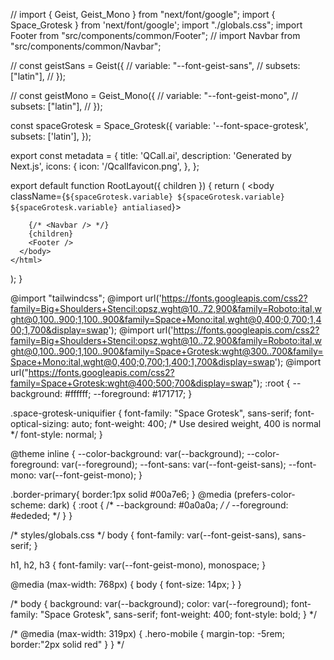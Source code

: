 // import { Geist, Geist_Mono } from "next/font/google";
import { Space_Grotesk } from 'next/font/google';
import "./globals.css";
import Footer from "src/components/common/Footer";
// import Navbar from "src/components/common/Navbar";

// const geistSans = Geist({
//   variable: "--font-geist-sans",
//   subsets: ["latin"],
// });

// const geistMono = Geist_Mono({
//   variable: "--font-geist-mono",
//   subsets: ["latin"],
// });

const spaceGrotesk = Space_Grotesk({
  variable: '--font-space-grotesk',
  subsets: ['latin'],
});

export const metadata = {
  title: 'QCall.ai',
  description: 'Generated by Next.js',
  icons: {
    icon: '/Qcallfavicon.png',
  },
};

export default function RootLayout({ children }) {
  return (
    <html lang="en">
      <body className={`${spaceGrotesk.variable} ${spaceGrotesk.variable} ${spaceGrotesk.variable} antialiased`}>

        {/* <Navbar /> */}
        {children}
        <Footer />
      </body>
    </html>
  );
}






@import "tailwindcss";
@import url('https://fonts.googleapis.com/css2?family=Big+Shoulders+Stencil:opsz,wght@10..72,900&family=Roboto:ital,wght@0,100..900;1,100..900&family=Space+Mono:ital,wght@0,400;0,700;1,400;1,700&display=swap');
@import url('https://fonts.googleapis.com/css2?family=Big+Shoulders+Stencil:opsz,wght@10..72,900&family=Roboto:ital,wght@0,100..900;1,100..900&family=Space+Grotesk:wght@300..700&family=Space+Mono:ital,wght@0,400;0,700;1,400;1,700&display=swap');
@import url("https://fonts.googleapis.com/css2?family=Space+Grotesk:wght@400;500;700&display=swap");
:root {
  --background: #ffffff;
  --foreground: #171717;
}

.space-grotesk-uniquifier {
  font-family: "Space Grotesk", sans-serif;
  font-optical-sizing: auto;
  font-weight: 400; /* Use desired weight, 400 is normal */
  font-style: normal;
}

@theme inline {
  --color-background: var(--background);
  --color-foreground: var(--foreground);
  --font-sans: var(--font-geist-sans);
  --font-mono: var(--font-geist-mono);
}

.border-primary{
  border:1px solid #00a7e6;
}
@media (prefers-color-scheme: dark) {
  :root {
    /* --background: #0a0a0a; */
    /* --foreground: #ededed; */
  }
}

/* styles/globals.css */
body {
  font-family: var(--font-geist-sans), sans-serif;
}

h1, h2, h3 {
  font-family: var(--font-geist-mono), monospace;
}

@media (max-width: 768px) {
  body {
    font-size: 14px;
  }
}


/* body {
  background: var(--background);
  color: var(--foreground);
  font-family: "Space Grotesk", sans-serif;
  font-weight: 400;
  font-style: bold;
} */

/* @media (max-width: 319px) {
  .hero-mobile {
    margin-top: -5rem;
    border:"2px solid red"
  }
} */


